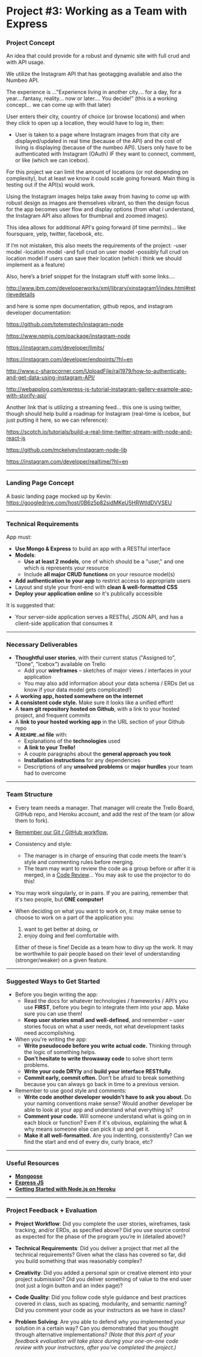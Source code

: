 # Project #3: Working as a Team with Express

###  Project Concept

An idea that could provide for a robust and dynamic site with full crud and with API usage.

We utilize the Instagram API that has geotagging available and also the Numbeo API.

The experience is …"Experience living in another city…. for a day, for a year….fantasy, reality... now or later…. You decide!” (this is a working concept… we can come up with that later)

User enters their city, country of choice (or browse locations) and when they click to open up a location, they would have to log in, then:
  - User is taken to a page where Instagram images from that city are displayed/updated in real time (because of the API) and the cost of living is displaying (because of the numbeo API). Users only have to be authenticated with Instagram (OAuth) IF they want to connect, comment, or like (which we can icebox).

For this project we can limit the amount of locations (or not depending on complexity), but at least we know it could scale going forward. Main thing is testing out if the API(s) would work.

Using the Instagram images helps take away from having to come up with robust design as images are themselves vibrant, so then the design focus for the app becomes user flow and display options (from what i understand, the Instagram API also allows for thumbnail and zoomed images).

This idea allows for additional API's going forward (if time permits)… like foursquare, yelp, twitter, facebook, etc.

If I’m not mistaken, this also meets the requirements of the project:
-user model
-location model
-and full crud on user model
-possibly full crud on location model if users can save their location (which i think we should implement as a feature)

Also, here’s a brief snippet for the Instagram stuff with some links….

http://www.ibm.com/developerworks/xml/library/xinstagram1/index.html#retrievedetails

and here is some npm documentation, github repos, and instagram developer documentation:

https://github.com/totemstech/instagram-node

https://www.npmjs.com/package/instagram-node

https://instagram.com/developer/limits/

https://instagram.com/developer/endpoints/?hl=en

http://www.c-sharpcorner.com/UploadFile/raj1979/how-to-authenticate-and-get-data-using-instagram-API/

http://webapplog.com/express-js-tutorial-instagram-gallery-example-app-with-storify-api/

Another link that is utilizing a streaming feed… this one is using twitter, though should help build a roadmap for Instagram (real-time is icebox, but just putting it here, so we can reference):

https://scotch.io/tutorials/build-a-real-time-twitter-stream-with-node-and-react-js

https://github.com/mckelvey/instagram-node-lib

https://instagram.com/developer/realtime/?hl=en

---

### Landing Page Concept

A basic landing page mocked up by Kevin:
  https://googledrive.com/host/0B6z5p82sidMKeU5HRWtldDVVSEU

---

### Technical Requirements

App must:

- **Use Mongo & Express** to build an app with a RESTful interface
- **Models**:
    - **Use at least 2 models**, one of which should be a "user," and one
      which is represents your resource
    - Include **all major CRUD functions** on your resource model(s)
- **Add authentication to your app** to restrict access to appropriate users
- Layout and style your front-end with **clean & well-formatted CSS**
- **Deploy your application online** so it's publically accessible

It is suggested that:

- Your server-side application serves a RESTful, JSON API, and has a
  client-side application that consumes it

---

### Necessary Deliverables

- **Thoughtful user stories**, with their current status ("Assigned to", "Done",
  "Icebox") available on Trello
    - Add your **wireframes** – sketches of major views / interfaces in your
      application
    - You may also add information about your data schema / ERDs (let us know
      if your data model gets complicated!)
- A **working app, hosted somewhere on the internet**
- **A consistent code style.** Make sure it looks like a unified effort!
- A **team git repository hosted on Github**, with a link to your hosted
  project, and frequent commits
- A **link to your hosted working app** in the URL section of your Github repo
- **A `README.md` file** with:
    - Explanations of the **technologies** used
    - **A link to your Trello!**
    - A couple paragraphs about the **general approach you took**
    - **Installation instructions** for any dependencies
    - Descriptions of any **unsolved problems** or **major hurdles** your team had to overcome

---

### Team Structure

- Every team needs a manager. That manager will create the Trello Board, GitHub
  repo, and Heroku account, and add the rest of the team (or allow them to fork).
- [Remember our Git / GitHub workflow.](/resources/cheatsheets/class_git_cheatsheet.md#our-workflows)
- Consistency and style:
    - The manager is in charge of ensuring that code meets the team's style and
      commenting rules before merging.
    - The team may want to review the code as a group before or after it is
      merged, in a [Code Review](https://github.com/thoughtbot/guides/tree/master/code-review)...
      You may ask to use the projector to do this!
- You may work singularly, or in pairs. If you are pairing, remember that it's
  two people, but **ONE computer!**
- When deciding on what you want to work on, it may make sense to choose to work
  on a part of the application you:

    1.  want to get better at doing, or
    2.  enjoy doing and feel comfortable with.

  Either of these is fine! Decide as a team how to divy up the work. It may be
  worthwhile to pair people based on their level of understanding (stronger/weaker)
  on a given feature.

---

### Suggested Ways to Get Started

- Before you begin writing the app:
    - Read the docs for whatever technologies / frameworks / API’s you use
      **FIRST**, before you begin to integrate them into your app. Make sure you
      can use them!
    - **Keep user stories small and well-defined**, and remember – user stories
      focus on what a user needs, not what development tasks need accomplishing.
- When you're writing the app:
    - **Write pseudocode before you write actual code.** Thinking through the logic
      of something helps.
    - **Don’t hesitate to write throwaway code** to solve short term problems.
    - **Write your code DRYly** and **build your interface RESTfully**.
    - **Commit early, commit often.** Don’t be afraid to break something because
      you can always go back in time to a previous version.
- Remember to use good style and comments:
    - **Write code another developer wouldn't have to ask you about**. Do your
      naming conventions make sense? Would another developer be able to look at your
      app and understand what everything is?
    - **Comment your code.** Will someone understand what is going on in each block
      or function? Even if it's obvious, explaining the what & why means someone
      else can pick it up and get it.
    - **Make it all well-formatted.** Are you indenting, consistently? Can we find
      the start and end of every div, curly brace, etc?

---

### Useful Resources

* **[Mongoose](http://mongoosejs.com/)**
* **[Express JS](http://expressjs.com/)**
* **[Getting Started with Node.js on Heroku](https://devcenter.heroku.com/articles/getting-started-with-nodejs)**

---

### Project Feedback + Evaluation

- __Project Workflow__: Did you complete the user stories, wireframes, task
  tracking, and/or ERDs, as specified above? Did you use source control as
  expected for the phase of the program you’re in (detailed above)?

- __Technical Requirements__: Did you deliver a project that met all the
  technical requirements? Given what the class has covered so far, did you build
  something that was reasonably complex?

- __Creativity__: Did you added a personal spin or creative element into your
  project submission? Did you deliver something of value to the end user (not
  just a login button and an index page)?

- __Code Quality__: Did you follow code style guidance and best practices
  covered in class, such as spacing, modularity, and semantic naming? Did you
  comment your code as your instructors as we have in class?

- __Problem Solving__: Are you able to defend why you implemented your solution
  in a certain way? Can you demonstrated that you thought through alternative
  implementations? _(Note that this part of your feedback evaluation will take
  place during your one-on-one code review with your instructors, after you've
  completed the project.)_
